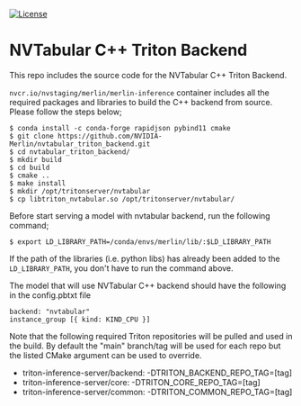 <!--
# Copyright (c) 2020, NVIDIA CORPORATION. All rights reserved.
#
# Redistribution and use in source and binary forms, with or without
# modification, are permitted provided that the following conditions
# are met:
#  * Redistributions of source code must retain the above copyright
#    notice, this list of conditions and the following disclaimer.
#  * Redistributions in binary form must reproduce the above copyright
#    notice, this list of conditions and the following disclaimer in the
#    documentation and/or other materials provided with the distribution.
#  * Neither the name of NVIDIA CORPORATION nor the names of its
#    contributors may be used to endorse or promote products derived
#    from this software without specific prior written permission.
#
# THIS SOFTWARE IS PROVIDED BY THE COPYRIGHT HOLDERS ``AS IS'' AND ANY
# EXPRESS OR IMPLIED WARRANTIES, INCLUDING, BUT NOT LIMITED TO, THE
# IMPLIED WARRANTIES OF MERCHANTABILITY AND FITNESS FOR A PARTICULAR
# PURPOSE ARE DISCLAIMED.  IN NO EVENT SHALL THE COPYRIGHT OWNER OR
# CONTRIBUTORS BE LIABLE FOR ANY DIRECT, INDIRECT, INCIDENTAL, SPECIAL,
# EXEMPLARY, OR CONSEQUENTIAL DAMAGES (INCLUDING, BUT NOT LIMITED TO,
# PROCUREMENT OF SUBSTITUTE GOODS OR SERVICES; LOSS OF USE, DATA, OR
# PROFITS; OR BUSINESS INTERRUPTION) HOWEVER CAUSED AND ON ANY THEORY
# OF LIABILITY, WHETHER IN CONTRACT, STRICT LIABILITY, OR TORT
# (INCLUDING NEGLIGENCE OR OTHERWISE) ARISING IN ANY WAY OUT OF THE USE
# OF THIS SOFTWARE, EVEN IF ADVISED OF THE POSSIBILITY OF SUCH DAMAGE.
-->

[![License](https://img.shields.io/badge/License-Apache%202.0-lightgrey.svg)](https://opensource.org/licenses/Apache-2.0)

# NVTabular C++ Triton Backend
This repo includes the source code for the NVTabular C++ Triton Backend.

`nvcr.io/nvstaging/merlin/merlin-inference` container includes all the required
packages and libraries to build the C++ backend from source. Please follow the
steps below;

```
$ conda install -c conda-forge rapidjson pybind11 cmake
$ git clone https://github.com/NVIDIA-Merlin/nvtabular_triton_backend.git
$ cd nvtabular_triton_backend/
$ mkdir build
$ cd build
$ cmake ..
$ make install
$ mkdir /opt/tritonserver/nvtabular
$ cp libtriton_nvtabular.so /opt/tritonserver/nvtabular/
```

Before start serving a model with nvtabular backend, run the following command;

```
$ export LD_LIBRARY_PATH=/conda/envs/merlin/lib/:$LD_LIBRARY_PATH
```

If the path of the libraries (i.e. python libs) has already been added to the `LD_LIBRARY_PATH`,
you don't have to run the command above.

The model that will use NVTabular C++ backend should have the following in the
config.pbtxt file

```
backend: "nvtabular"
instance_group [{ kind: KIND_CPU }]
```

Note that the following required Triton repositories will be pulled and used in
the build. By default the "main" branch/tag will be used for each repo
but the listed CMake argument can be used to override.

* triton-inference-server/backend: -DTRITON_BACKEND_REPO_TAG=[tag]
* triton-inference-server/core: -DTRITON_CORE_REPO_TAG=[tag]
* triton-inference-server/common: -DTRITON_COMMON_REPO_TAG=[tag]
